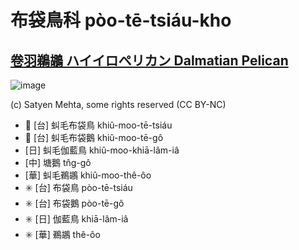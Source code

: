 # 布袋鳥科 pòo-tē-tsiáu-kho

## [卷羽鵜鶘 ハイイロペリカン Dalmatian Pelican](https://ebird.org/species/dalpel1)

![image](https://inaturalist-open-data.s3.amazonaws.com/photos/51559911/medium.jpeg)

(c) Satyen Mehta, some rights reserved (CC BY-NC)

- 🎯 [台] 虯毛布袋鳥 khiû-moo-tē-tsiáu
- 🎯 [台] 虯毛布袋鵝 khiû-moo-tē-gô
- [日] 虯毛伽藍鳥 khiû-moo-khiā-lâm-iâ
- [中] 塘鵝 tn̂g-gô
- [華] 虯毛鵜鶘 khiû-moo-thê-ôo
- ✳️ [台] 布袋鳥 pòo-tē-tsiáu
- ✳️ [台] 布袋鵝 pòo-tē-gô
- ✳️ [日] 伽藍鳥 khiā-lâm-iâ
- ✳️ [華] 鵜鶘 thê-ôo
